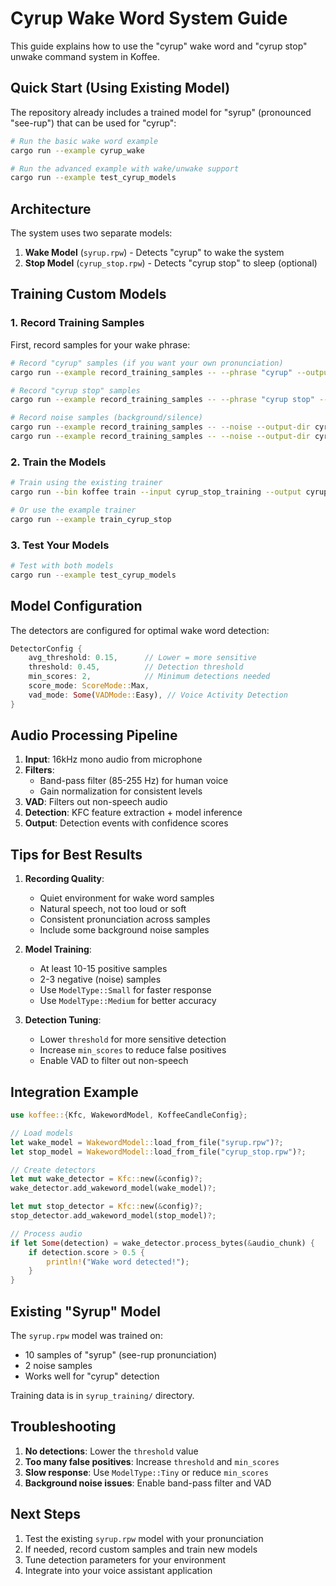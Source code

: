 # Cyrup Wake Word System Guide

This guide explains how to use the "cyrup" wake word and "cyrup stop" unwake command system in Koffee.

## Quick Start (Using Existing Model)

The repository already includes a trained model for "syrup" (pronounced "see-rup") that can be used for "cyrup":

```bash
# Run the basic wake word example
cargo run --example cyrup_wake

# Run the advanced example with wake/unwake support
cargo run --example test_cyrup_models
```

## Architecture

The system uses two separate models:
1. **Wake Model** (`syrup.rpw`) - Detects "cyrup" to wake the system
2. **Stop Model** (`cyrup_stop.rpw`) - Detects "cyrup stop" to sleep (optional)

## Training Custom Models

### 1. Record Training Samples

First, record samples for your wake phrase:

```bash
# Record "cyrup" samples (if you want your own pronunciation)
cargo run --example record_training_samples -- --phrase "cyrup" --output-dir cyrup_training -n 15

# Record "cyrup stop" samples  
cargo run --example record_training_samples -- --phrase "cyrup stop" --output-dir cyrup_stop_training -n 15

# Record noise samples (background/silence)
cargo run --example record_training_samples -- --noise --output-dir cyrup_training -n 3
cargo run --example record_training_samples -- --noise --output-dir cyrup_stop_training -n 3
```

### 2. Train the Models

```bash
# Train using the existing trainer
cargo run --bin koffee train --input cyrup_stop_training --output cyrup_stop.rpw --model-type small

# Or use the example trainer
cargo run --example train_cyrup_stop
```

### 3. Test Your Models

```bash
# Test with both models
cargo run --example test_cyrup_models
```

## Model Configuration

The detectors are configured for optimal wake word detection:

```rust
DetectorConfig {
    avg_threshold: 0.15,      // Lower = more sensitive
    threshold: 0.45,          // Detection threshold
    min_scores: 2,            // Minimum detections needed
    score_mode: ScoreMode::Max,
    vad_mode: Some(VADMode::Easy), // Voice Activity Detection
}
```

## Audio Processing Pipeline

1. **Input**: 16kHz mono audio from microphone
2. **Filters**: 
   - Band-pass filter (85-255 Hz) for human voice
   - Gain normalization for consistent levels
3. **VAD**: Filters out non-speech audio
4. **Detection**: KFC feature extraction + model inference
5. **Output**: Detection events with confidence scores

## Tips for Best Results

1. **Recording Quality**:
   - Quiet environment for wake word samples
   - Natural speech, not too loud or soft
   - Consistent pronunciation across samples
   - Include some background noise samples

2. **Model Training**:
   - At least 10-15 positive samples
   - 2-3 negative (noise) samples
   - Use `ModelType::Small` for faster response
   - Use `ModelType::Medium` for better accuracy

3. **Detection Tuning**:
   - Lower `threshold` for more sensitive detection
   - Increase `min_scores` to reduce false positives
   - Enable VAD to filter out non-speech

## Integration Example

```rust
use koffee::{Kfc, WakewordModel, KoffeeCandleConfig};

// Load models
let wake_model = WakewordModel::load_from_file("syrup.rpw")?;
let stop_model = WakewordModel::load_from_file("cyrup_stop.rpw")?;

// Create detectors
let mut wake_detector = Kfc::new(&config)?;
wake_detector.add_wakeword_model(wake_model)?;

let mut stop_detector = Kfc::new(&config)?;
stop_detector.add_wakeword_model(stop_model)?;

// Process audio
if let Some(detection) = wake_detector.process_bytes(&audio_chunk) {
    if detection.score > 0.5 {
        println!("Wake word detected!");
    }
}
```

## Existing "Syrup" Model

The `syrup.rpw` model was trained on:
- 10 samples of "syrup" (see-rup pronunciation)
- 2 noise samples
- Works well for "cyrup" detection

Training data is in `syrup_training/` directory.

## Troubleshooting

1. **No detections**: Lower the `threshold` value
2. **Too many false positives**: Increase `threshold` and `min_scores`
3. **Slow response**: Use `ModelType::Tiny` or reduce `min_scores`
4. **Background noise issues**: Enable band-pass filter and VAD

## Next Steps

1. Test the existing `syrup.rpw` model with your pronunciation
2. If needed, record custom samples and train new models
3. Tune detection parameters for your environment
4. Integrate into your voice assistant application
